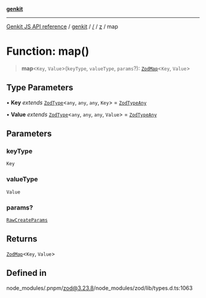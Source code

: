 [**genkit**](../../../README.md)

***

[Genkit JS API reference](../../../../README.md) / [genkit](../../../README.md) / [/](../../../README.md) / [z](../README.md) / map

# Function: map()

> **map**\<`Key`, `Value`\>(`keyType`, `valueType`, `params`?): [`ZodMap`](../classes/ZodMap.md)\<`Key`, `Value`\>

## Type Parameters

• **Key** *extends* [`ZodType`](../classes/ZodType.md)\<`any`, `any`, `any`, `Key`\> = [`ZodTypeAny`](../type-aliases/ZodTypeAny.md)

• **Value** *extends* [`ZodType`](../classes/ZodType.md)\<`any`, `any`, `any`, `Value`\> = [`ZodTypeAny`](../type-aliases/ZodTypeAny.md)

## Parameters

### keyType

`Key`

### valueType

`Value`

### params?

[`RawCreateParams`](../type-aliases/RawCreateParams.md)

## Returns

[`ZodMap`](../classes/ZodMap.md)\<`Key`, `Value`\>

## Defined in

node\_modules/.pnpm/zod@3.23.8/node\_modules/zod/lib/types.d.ts:1063
